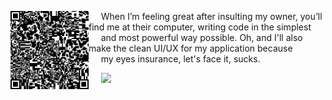 <img src="./abstract.gif" width="125" align="left"></img>
&nbsp;&nbsp;&nbsp;&nbsp; When I’m feeling great after insulting my owner, you’ll find me at their computer, writing code in the simplest \
&nbsp;&nbsp;&nbsp;&nbsp; and most powerful way possible. Oh, and I'll also make the clean UI/UX for my application because \
&nbsp;&nbsp;&nbsp;&nbsp; my eyes insurance, let's face it, sucks.

&nbsp;&nbsp;&nbsp;&nbsp; <kbd><img src="https://skillicons.dev/icons?i=c,cpp,go,lua,bash" width="140px"></kbd>
